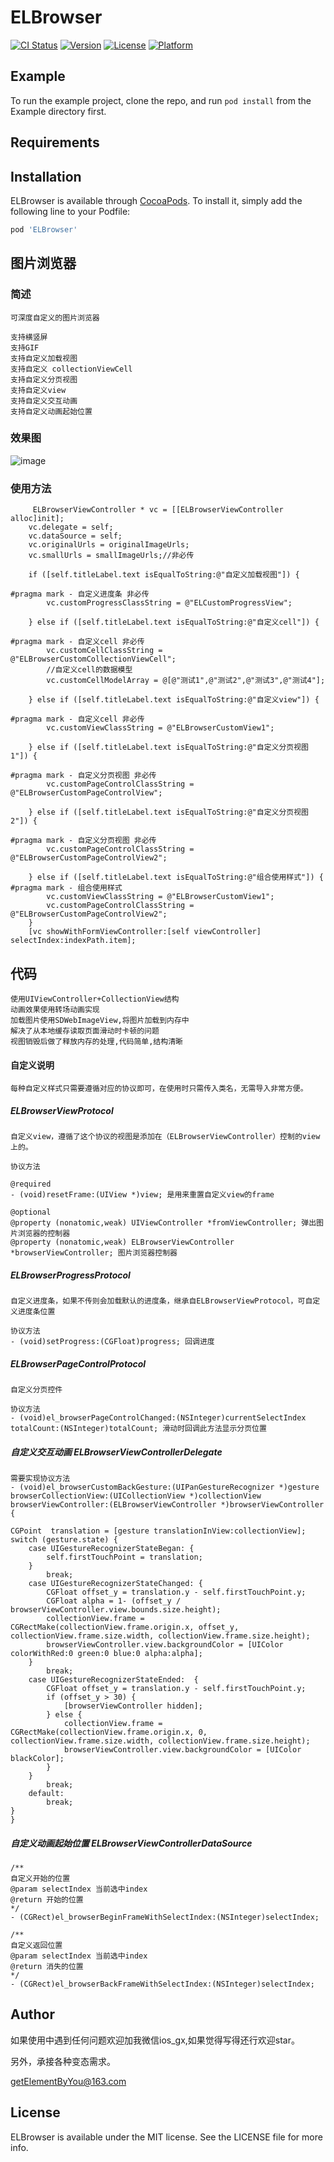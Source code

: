 # ELBrowser

[![CI Status](https://img.shields.io/travis/LifeForLove/ELBrowser.svg?style=flat)](https://travis-ci.org/LifeForLove/ELBrowser)
[![Version](https://img.shields.io/cocoapods/v/ELBrowser.svg?style=flat)](https://cocoapods.org/pods/ELBrowser)
[![License](https://img.shields.io/cocoapods/l/ELBrowser.svg?style=flat)](https://cocoapods.org/pods/ELBrowser)
[![Platform](https://img.shields.io/cocoapods/p/ELBrowser.svg?style=flat)](https://cocoapods.org/pods/ELBrowser)

## Example

To run the example project, clone the repo, and run `pod install` from the Example directory first.

## Requirements

## Installation

ELBrowser is available through [CocoaPods](https://cocoapods.org). To install
it, simply add the following line to your Podfile:

```ruby
pod 'ELBrowser'
```
## 图片浏览器

### 简述
	
	可深度自定义的图片浏览器

	支持横竖屏
	支持GIF
	支持自定义加载视图
	支持自定义 collectionViewCell
	支持自定义分页视图
	支持自定义view
	支持自定义交互动画
	支持自定义动画起始位置
	
### 效果图
![image](https://github.com/LifeForLove/ELBrowser/blob/master/demo.gif )

### 使用方法

```
     ELBrowserViewController * vc = [[ELBrowserViewController alloc]init];
    vc.delegate = self;
    vc.dataSource = self;
    vc.originalUrls = originalImageUrls;
    vc.smallUrls = smallImageUrls;//非必传
    
    if ([self.titleLabel.text isEqualToString:@"自定义加载视图"]) {
        
#pragma mark - 自定义进度条 非必传
        vc.customProgressClassString = @"ELCustomProgressView";
        
    } else if ([self.titleLabel.text isEqualToString:@"自定义cell"]) {
        
#pragma mark - 自定义cell 非必传
        vc.customCellClassString = @"ELBrowserCustomCollectionViewCell";
        //自定义cell的数据模型
        vc.customCellModelArray = @[@"测试1",@"测试2",@"测试3",@"测试4"];
        
    } else if ([self.titleLabel.text isEqualToString:@"自定义view"]) {
        
#pragma mark - 自定义cell 非必传
        vc.customViewClassString = @"ELBrowserCustomView1";
        
    } else if ([self.titleLabel.text isEqualToString:@"自定义分页视图1"]) {
        
#pragma mark - 自定义分页视图 非必传
        vc.customPageControlClassString = @"ELBrowserCustomPageControlView";
        
    } else if ([self.titleLabel.text isEqualToString:@"自定义分页视图2"]) {
        
#pragma mark - 自定义分页视图 非必传
        vc.customPageControlClassString = @"ELBrowserCustomPageControlView2";
        
    } else if ([self.titleLabel.text isEqualToString:@"组合使用样式"]) {
#pragma mark - 组合使用样式
        vc.customViewClassString = @"ELBrowserCustomView1";
        vc.customPageControlClassString = @"ELBrowserCustomPageControlView2";
    }
    [vc showWithFormViewController:[self viewController] selectIndex:indexPath.item];
```

## 代码
	
	使用UIViewController+CollectionView结构
	动画效果使用转场动画实现
	加载图片使用SDWebImageView,将图片加载到内存中
	解决了从本地缓存读取页面滑动时卡顿的问题
	视图销毁后做了释放内存的处理,代码简单,结构清晰
	
#### 自定义说明
	
	每种自定义样式只需要遵循对应的协议即可，在使用时只需传入类名，无需导入非常方便。
	
##### ELBrowserViewProtocol 

	自定义view，遵循了这个协议的视图是添加在（ELBrowserViewController）控制的view上的。
	
	协议方法 
	
	@required
	- (void)resetFrame:(UIView *)view; 是用来重置自定义view的frame

	@optional
	@property (nonatomic,weak) UIViewController *fromViewController; 弹出图片浏览器的控制器
	@property (nonatomic,weak) ELBrowserViewController *browserViewController; 图片浏览器控制器
	
##### ELBrowserProgressProtocol
	
	自定义进度条，如果不传则会加载默认的进度条，继承自ELBrowserViewProtocol，可自定义进度条位置
	
	协议方法 
	- (void)setProgress:(CGFloat)progress; 回调进度

##### ELBrowserPageControlProtocol

	自定义分页控件
	
	协议方法 
	- (void)el_browserPageControlChanged:(NSInteger)currentSelectIndex totalCount:(NSInteger)totalCount; 滑动时回调此方法显示分页位置

##### 自定义交互动画 ELBrowserViewControllerDelegate
	
	需要实现协议方法
	- (void)el_browserCustomBackGesture:(UIPanGestureRecognizer *)gesture browserCollectionView:(UICollectionView *)collectionView browserViewController:(ELBrowserViewController *)browserViewController {

    CGPoint  translation = [gesture translationInView:collectionView];
    switch (gesture.state) {
        case UIGestureRecognizerStateBegan: {
            self.firstTouchPoint = translation;
        }
            break;
        case UIGestureRecognizerStateChanged: {
            CGFloat offset_y = translation.y - self.firstTouchPoint.y;
            CGFloat alpha = 1- (offset_y / browserViewController.view.bounds.size.height);
            collectionView.frame = CGRectMake(collectionView.frame.origin.x, offset_y, collectionView.frame.size.width, collectionView.frame.size.height);
            browserViewController.view.backgroundColor = [UIColor colorWithRed:0 green:0 blue:0 alpha:alpha];
        }
            break;
        case UIGestureRecognizerStateEnded:  {
            CGFloat offset_y = translation.y - self.firstTouchPoint.y;
            if (offset_y > 30) {
                [browserViewController hidden];
            } else {
                collectionView.frame = CGRectMake(collectionView.frame.origin.x, 0, collectionView.frame.size.width, collectionView.frame.size.height);
                browserViewController.view.backgroundColor = [UIColor blackColor];
            }
        }
            break;
        default:
            break;
    }
	}
	
##### 自定义动画起始位置 ELBrowserViewControllerDataSource

	/**
	自定义开始的位置
	@param selectIndex 当前选中index
	@return 开始的位置
	*/
	- (CGRect)el_browserBeginFrameWithSelectIndex:(NSInteger)selectIndex;

	/**
	自定义返回位置
	@param selectIndex 当前选中index
	@return 消失的位置
	*/
	- (CGRect)el_browserBackFrameWithSelectIndex:(NSInteger)selectIndex;

## Author

如果使用中遇到任何问题欢迎加我微信ios_gx,如果觉得写得还行欢迎star。

另外，承接各种变态需求。

getElementByYou@163.com

## License

ELBrowser is available under the MIT license. See the LICENSE file for more info.


